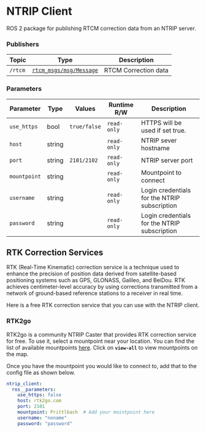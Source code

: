 # NTRIP Client

ROS 2 package for publishing RTCM correction data from an NTRIP server.

### Publishers

|Topic | Type | Description  |
|---------|---------|---------|
| `/rtcm` | [`rtcm_msgs/msg/Message`](https://github.com/tilk/rtcm_msgs/blob/master/msg/Message.msg) | RTCM Correction data |


### Parameters
|Parameter | Type  |   Values  | Runtime R/W | Description  |
|---------|---------|---------|---------|---------|
| `use_https` | bool |  `true/false` | `read-only` | HTTPS will be used if set true. | 
| `host` | string |   | `read-only` | NTRIP sever hostname |
| `port` | string | `2101/2102`| `read-only`  | NTRIP server port |
| `mountpoint` | string |  |  `read-only`|  Mountpoint to connect |
| `username` | string |  | `read-only` | Login credentials for the NTRIP subscription  |
| `password` | string |  | `read-only` | Login credentials for the NTRIP subscription  |


## RTK Correction Services

RTK (Real-Time Kinematic) correction service is a technique used to enhance the precision of position data derived from satellite-based positioning systems such as GPS, GLONASS, Galileo, and BeiDou. RTK achieves centimeter-level accuracy by using corrections transmitted from a network of ground-based reference stations to a receiver in real time. 

Here is a free RTK correction service that you can use with the NTRIP client.

### RTK2go

RTK2go is a community NTRIP Caster that provides RTK correction service for free. To use it, select a mountpoint near your location. You can find the list of available mountpoints [here](http://monitor.use-snip.com/map). Click on **`view-all`** to view mountpoints on the map.

Once you have the mountpoint you would like to connect to, add that to the config file as shown below.


```yml
ntrip_client:
  ros__parameters:
    use_https: false
    host: rtk2go.com
    port: 2101
    mountpoint: Prittlbach  # Add your mointpoint here
    username: "noname"
    password: "password"
```
